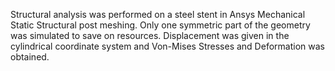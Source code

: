 Structural analysis was performed on a steel stent in Ansys Mechanical Static Structural post meshing. Only one symmetric part of the geometry was simulated to save on resources. Displacement was given in the cylindrical coordinate system and Von-Mises Stresses and Deformation was obtained.
